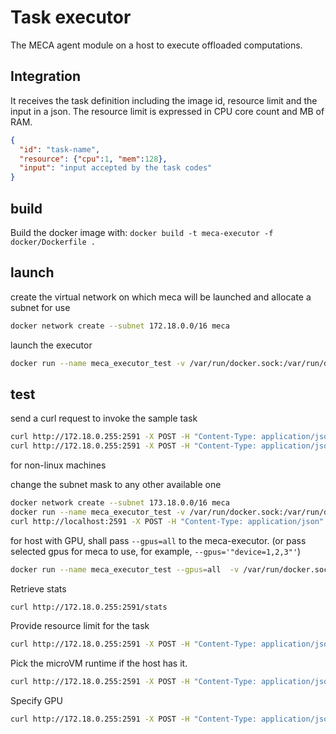 # Task executor

The MECA agent module on a host to execute offloaded computations.

## Integration

It receives the task definition including the image id, resource limit and the input in a json. The resource limit is expressed in CPU core count and MB of RAM.

```json
{
  "id": "task-name",
  "resource": {"cpu":1, "mem":128},
  "input": "input accepted by the task codes"
}
```

## build

Build the docker image with: `docker build -t meca-executor -f docker/Dockerfile .`

## launch

create the virtual network on which meca will be launched and allocate a subnet for use

```sh
docker network create --subnet 172.18.0.0/16 meca
```

launch the executor

```sh
docker run --name meca_executor_test -v /var/run/docker.sock:/var/run/docker.sock --net=meca --ip=172.18.0.255 meca-executor:latest
```

## test

send a curl request to invoke the sample task

```sh
curl http://172.18.0.255:2591 -X POST -H "Content-Type: application/json" -d '{"id": "yourDockerAccount/sampleserver:latest", "input": "{\"name\": \"sbip\"}"}'
curl http://172.18.0.255:2591 -X POST -H "Content-Type: application/json" -d '{"id": "yourDockerAccount/sampleserver:latest", "resource": {"cpu":1, "mem":128}, "input": "{\"name\": \"sbip\"}"}' -v
```

for non-linux machines

change the subnet mask to any other available one

```sh
docker network create --subnet 173.18.0.0/16 meca
docker run --name meca_executor_test -v /var/run/docker.sock:/var/run/docker.sock --net=meca --ip=173.18.0.255 -p 2591:2591 meca-executor:latest
curl http://localhost:2591 -X POST -H "Content-Type: application/json" -d '{"id": "yourDockerAccount/sampleserver:latest", "input": "{\"name\": \"sbip\"}"}'
```

for host with GPU, shall pass `--gpus=all` to the meca-executor. (or pass selected gpus for meca to use, for example, `--gpus='"device=1,2,3"'`)

```sh
docker run --name meca_executor_test --gpus=all  -v /var/run/docker.sock:/var/run/docker.sock  -v <gpu-enabled-config-file>:/app/meca_executor.yaml  --net=meca --ip=172.18.0.255 -p 2591:2591 meca-executor:latest
```

Retrieve stats

```sh
curl http://172.18.0.255:2591/stats
```

Provide resource limit for the task

```sh
curl http://172.18.0.255:2591 -X POST -H "Content-Type: application/json" -d '{"id": "hugy718/goserver:v2", "resource": {"cpu":2, "mem":256}, "input": "{\"name\": \"sbip\"}"}'
```

Pick the microVM runtime if the host has it.

```sh
curl http://172.18.0.255:2591 -X POST -H "Content-Type: application/json" -d '{"id": "hugy718/sample:v1","runtime": "microVM", "resource": {"cpu":1, "mem":128}, "input": "{\"name\": \"sbip\"}"}'
```

Specify GPU

```sh
curl http://172.18.0.255:2591 -X POST -H "Content-Type: application/json" -d '{"id": "meca-python-task:1227", "resource": {"cpu":1, "mem":256, "use_gpu": true, "gpu_count": 3}, "input": "{\"name\": \"sbip\"}"}'
```
